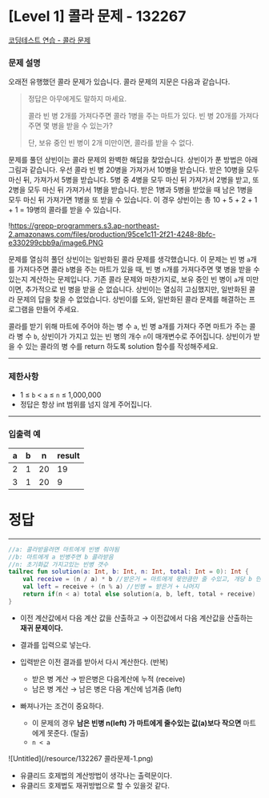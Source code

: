 # [Level 1] 콜라 문제 - 132267
[코딩테스트 연습 - 콜라 문제](https://school.programmers.co.kr/learn/courses/30/lessons/132267)

### **문제 설명**

오래전 유행했던 콜라 문제가 있습니다. 콜라 문제의 지문은 다음과 같습니다.

> 정답은 아무에게도 말하지 마세요.
>
>
> 콜라 빈 병 2개를 가져다주면 콜라 1병을 주는 마트가 있다. 빈 병 20개를 가져다주면 몇 병을 받을 수 있는가?
>
> 단, 보유 중인 빈 병이 2개 미만이면, 콜라를 받을 수 없다.
>

문제를 풀던 상빈이는 콜라 문제의 완벽한 해답을 찾았습니다. 상빈이가 푼 방법은 아래 그림과 같습니다. 우선 콜라 빈 병 20병을 가져가서 10병을 받습니다. 받은 10병을 모두 마신 뒤, 가져가서 5병을 받습니다. 5병 중 4병을 모두 마신 뒤 가져가서 2병을 받고, 또 2병을 모두 마신 뒤 가져가서 1병을 받습니다. 받은 1병과 5병을 받았을 때 남은 1병을 모두 마신 뒤 가져가면 1병을 또 받을 수 있습니다. 이 경우 상빈이는 총 10 + 5 + 2 + 1 + 1 = 19병의 콜라를 받을 수 있습니다.

!https://grepp-programmers.s3.ap-northeast-2.amazonaws.com/files/production/95ce1c11-2f21-4248-8bfc-e330299cbb9a/image6.PNG

문제를 열심히 풀던 상빈이는 일반화된 콜라 문제를 생각했습니다. 이 문제는 빈 병 `a`개를 가져다주면 콜라 `b`병을 주는 마트가 있을 때, 빈 병 `n`개를 가져다주면 몇 병을 받을 수 있는지 계산하는 문제입니다. 기존 콜라 문제와 마찬가지로, 보유 중인 빈 병이 `a`개 미만이면, 추가적으로 빈 병을 받을 순 없습니다. 상빈이는 열심히 고심했지만, 일반화된 콜라 문제의 답을 찾을 수 없었습니다. 상빈이를 도와, 일반화된 콜라 문제를 해결하는 프로그램을 만들어 주세요.

콜라를 받기 위해 마트에 주어야 하는 병 수 `a`, 빈 병 a개를 가져다 주면 마트가 주는 콜라 병 수 `b`, 상빈이가 가지고 있는 빈 병의 개수 `n`이 매개변수로 주어집니다. 상빈이가 받을 수 있는 콜라의 병 수를 return 하도록 solution 함수를 작성해주세요.

---

### 제한사항

- 1 ≤ `b` < `a` ≤ `n` ≤ 1,000,000
- 정답은 항상 int 범위를 넘지 않게 주어집니다.

---

### 입출력 예

| a | b | n | result |
| --- | --- | --- | --- |
| 2 | 1 | 20 | 19 |
| 3 | 1 | 20 | 9 |

# 정답

---

```kotlin
//a: 콜라받을려면 마트에게 빈병 줘야됨
//b: 마트에게 a 빈병주면 b 콜라받음
//n: 초기화값 가지고있는 빈병 갯수
tailrec fun solution(a: Int, b: Int, n: Int, total: Int = 0): Int {
    val receive = (n / a) * b //받은거 = 마트에게 몫만큼만 줄 수있고, 개당 b 만큼 받음
    val left = receive + (n % a) //빈병 = 받은거 + 나머지
    return if(n < a) total else solution(a, b, left, total + receive)
}
```

- 이전 계산값에서 다음 계산 값을 산출하고 → 이전값에서 다음 계산값을 산출하는 **재귀 문제이다.**
- 결과를 입력으로 넣는다.
- 입력받은 이전 결과를 받아서 다시 계산한다. (반복)
    - 받은 병 계산 → 받은병은 다음계산에 누적 (receive)
    - 남은 병 계산 → 남은 병은 다음 계산에 넘겨줌 (left)

- 빠져나가는 조건이 중요하다.
    - 이 문제의 경우 **남은 빈병 n(left) 가 마트에게 줄수있는 값(a)보다 작으면** 마트에게 못준다. (탈출)
    - `n < a`

![Untitled](/resource/132267 콜라문제-1.png)

- 유클리드 호제법의 계산방법이 생각나는 출력문이다.
- 유클리드 호제법도 재귀방법으로 할 수 있을것 같다.
